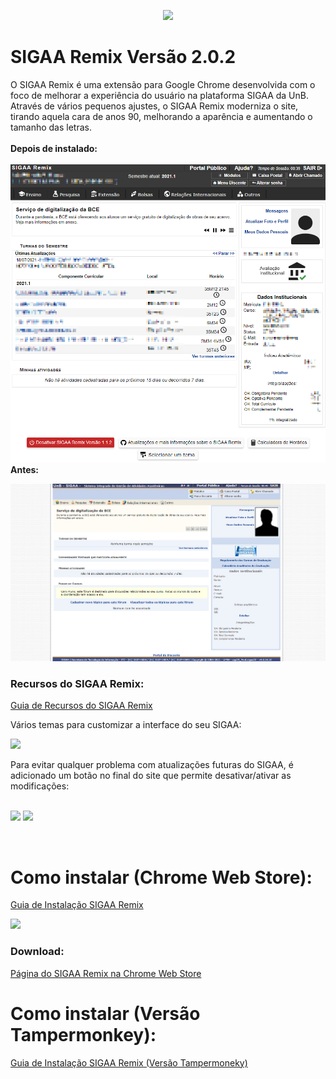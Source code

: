 <p align="center">
  <img src="https://raw.githubusercontent.com/luisrguerra/unb-sigaa-remix/main/fotos/logo.png" />
</p>

# SIGAA Remix Versão 2.0.2
O SIGAA Remix é uma extensão para Google Chrome desenvolvida com o foco de melhorar a experiência do usuário na plataforma SIGAA da UnB. 
Através de vários pequenos ajustes, o SIGAA Remix moderniza o site, tirando aquela cara de anos 90, melhorando a aparência 
e aumentando o tamanho das letras.
<br>
<br>
**Depois de instalado:**
<br>
<br>
![Tela 1](fotos/tela1.png)
<br>
**Antes:**
<br>

![](fotos/tela0.png)
<br>
### Recursos do SIGAA Remix:

[Guia de Recursos do SIGAA Remix](https://github.com/luisrguerra/unb-sigaa-remix/wiki/Recursos-do-SIGAA-Remix)

Vários temas para customizar a interface do seu SIGAA:
<br>

<img src="https://raw.githubusercontent.com/luisrguerra/unb-sigaa-remix/main/fotos/temas.png" width="500"/> 

<br>

Para evitar qualquer problema com atualizações futuras do SIGAA, é adicionado um botão no final do site que permite desativar/ativar as modificações:
<br>
<br>

<img src="https://raw.githubusercontent.com/luisrguerra/unb-sigaa-remix/main/fotos/desativar.png"/> <img src="https://raw.githubusercontent.com/luisrguerra/unb-sigaa-remix/main/fotos/ativar.png"/> 

<br>

# Como instalar (Chrome Web Store):

[Guia de Instalação SIGAA Remix](https://github.com/luisrguerra/unb-sigaa-remix/wiki/Guia-de-Instala%C3%A7%C3%A3o)


<img src="https://raw.githubusercontent.com/luisrguerra/unb-sigaa-remix/main/fotos/tela10.png" width="500" />

### Download:
[Página do SIGAA Remix na Chrome Web Store](https://chrome.google.com/webstore/detail/sigaa-remix/plpmdkigbdddlaihbfbpjgcknmefjijf?hl=pt-BR&authuser=0)<br>

# Como instalar (Versão Tampermonkey):

[Guia de Instalação SIGAA Remix (Versão Tampermoneky)](https://github.com/luisrguerra/unb-sigaa-remix/wiki/Guia-de-Instala%C3%A7%C3%A3o-SIGAA-Remix-(Vers%C3%A3o-Tampermoneky))
